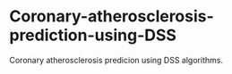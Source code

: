 # Coronary-atherosclerosis-prediction-using-DSS
Coronary atherosclerosis predicion using DSS algorithms.
